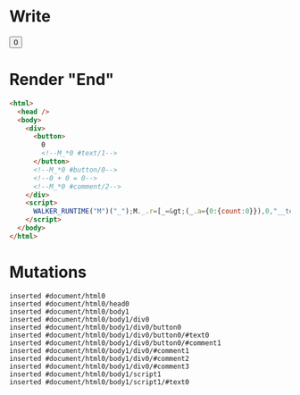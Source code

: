 # Write
  <div><button>0<!--M_*0 #text/1--></button><!--M_*0 #button/0--><!--0 + 0 = 0--><!--M_*0 #comment/2--></div><script>WALKER_RUNTIME("M")("_");M._.r=[_=>(_.a={0:{count:0}}),0,"__tests__/template.marko_0_count",0];M._.w()</script>


# Render "End"
```html
<html>
  <head />
  <body>
    <div>
      <button>
        0
        <!--M_*0 #text/1-->
      </button>
      <!--M_*0 #button/0-->
      <!--0 + 0 = 0-->
      <!--M_*0 #comment/2-->
    </div>
    <script>
      WALKER_RUNTIME("M")("_");M._.r=[_=&gt;(_.a={0:{count:0}}),0,"__tests__/template.marko_0_count",0];M._.w()
    </script>
  </body>
</html>
```

# Mutations
```
inserted #document/html0
inserted #document/html0/head0
inserted #document/html0/body1
inserted #document/html0/body1/div0
inserted #document/html0/body1/div0/button0
inserted #document/html0/body1/div0/button0/#text0
inserted #document/html0/body1/div0/button0/#comment1
inserted #document/html0/body1/div0/#comment1
inserted #document/html0/body1/div0/#comment2
inserted #document/html0/body1/div0/#comment3
inserted #document/html0/body1/script1
inserted #document/html0/body1/script1/#text0
```